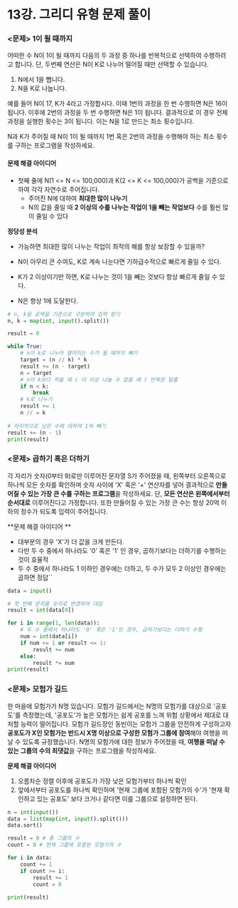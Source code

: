 # 13강. 그리디 유형 문제 풀이



### <문제> 1이 될 때까지

어떠한 수 N이 1이 될 때까지 다음의 두 과정 중 하나를 반복적으로 선택하여 수행하려고 합니다. 단, 두번째 연산은 N이 K로 나누어 떨어질 때만 선택할 수 있습니다.

1. N에서 1을 뺍니다.
2. N을 K로 나눕니다.

예를 들어 N이 17, K가 4라고 가정합시다. 이때 1번의 과정을 한 번 수행하면 N은 16이 됩니다. 이후에 2번의 과정을 두 번 수행하면 N은 1이 됩니다. 결과적으로 이 경우 전체 과정을 실행한 횟수는 3이 됩니다. 이는 N을 1로 만드는 최소 횟수입니다.

N과 K가 주어질 때 N이 1이 될 때까지 1번 혹은 2번의 과정을 수행해야 하는 최소 횟수를 구하는 프로그램을 작성하세요.



#### 문제 해결 아이디어

* 첫째 줄에 N(1 <= N <= 100,000)과 K(2 <= K <= 100,000)가 공백을 기준으로 하여 각각 자연수로 주어집니다.
  * 주어진 N에 대하여 **최대한 많이 나누기**
  * N의 값을 줄일 때 **2 이상의 수를 나누는 작업이 1을 빼는 작업보다** 수를 훨씬 많이 줄일 수 있다

**정당성 분석**

* 가능하면 최대한 많이 나누는 작업이 최적의 해를 항상 보장할 수 있을까?

* N이 아무리 큰 수여도, K로 계속 나눈다면 기하급수적으로 빠르게 줄일 수 있다.
* K가 2 이상이기만 하면, K로 나누는 것이 1을 빼는 것보다 항상 빠르게 줄일 수 있다.
* N은 항상 1에 도달한다.

```python
# n, k을 공백을 기준으로 구분하여 입력 받기
n, k = map(int, input().split())

result = 0

while True:
    # n이 k로 나누어 떨어지는 수가 될 때까지 빼기
    target = (n // k) * k
    result += (n - target)
    n = target
    # n이 k보다 작을 때 ( 더 이상 나눌 수 없을 때 ) 반복문 탈출
    if n < k:
        break
    # k로 나누기
    result += 1
    n // = k
    
# 마지막으로 남은 수에 대하여 1씩 빼기
result += (n - 1)
print(result)
```





### <문제> 곱하기 혹은 더하기

각 자리가 숫자(0부터 9)로만 이루어진 문자열 S가 주어졌을 때, 왼쪽부터 오른쪽으로 하나씩 모든 숫자를 확인하며 숫자 사이에 'X' 혹은 '+' 연산자를 넣어 결과적으로 **만들어질 수 있는 가장 큰 수를 구하는 프로그램**을 작성하세요. 단, **모든 연산은 왼쪽에서부터 순서대로** 이루어진다고 가정합니다. 또한 만들어질 수 있는 가장 큰 수는 항상 20억 이하의 정수가 되도록 입력이 주어집니다.



**문제 해결 아이디어 **

* 대부분의 경우 'X'가 더 값을 크게 만든다.
* 다만 두 수 중에서 하나라도 '0' 혹은 '1' 인 경우, 곱하기보다는 더하기를 수행하는 것이 효율적
* 두 수 중에서 하나라도 1 이하인 경우에는 더하고, 두 수가 모두 2 이상인 경우에는 곱하면 정답``

```python
data = input()

# 첫 번째 문자를 숫자로 변경하여 대입
result = int(data[0])

for i in range(1, len(data)):
    # 두 수 중에서 하나라도 '0' 혹은 '1'인 경우, 곱하기보다는 더하기 수행
    num = int(data[i])
    if num <= 1 or result <= 1:
        result += num
    else:
        result *= num
print(result)
```





### <문제> 모험가 길드

한 마을에 모험가가 N명 있습니다. 모험가 길드에서는 N명의 모험가를 대상으로 '공포도'를 측정했는데, '공포도'가 높은 모험가는 쉽게 공포를 느껴 위험 상황에서 제대로 대처할 능력이 떨어집니다. 모험가 길드장인 동빈이는 모험가 그룹을 안전하게 구성하고자 **공포도가 X인 모험가는 반드시 X명 이상으로 구성한 모험가 그룹에 참여**해야 여행을 떠날 수 있도록 규정했습니다. N명의 모험가에 대한 정보가 주어졌을 때, **여행을 떠날 수 있는 그룹의 수의 최댓값**을 구하는 프로그램을 작성하세요.



**문제 해결 아이디어**

1. 오름차순 정렬 이후에 공포도가 가장 낮은 모험가부터 하나씩 확인
2. 앞에서부터 공포도를 하나씩 확인하며 '현재 그룹에 포함된 모험가의 수'가 '현재 확인하고 있는 공포도' 보다 크거나 같다면 이를 그룹으로 설정하면 된다.

```python
n = int(input())
data = list(map(int, input().split()))
data.sort()

result = 0 # 총 그룹의 수
count = 0 # 현재 그룹에 포함된 모험가의 수

for i in data:
    count += 1
    if count >= i:
        result += 1
        count = 0
        
print(result)
```

